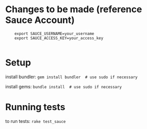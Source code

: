 # Changes to be made (reference Sauce Account)

```
	export SAUCE_USERNAME=your_username
	export SAUCE_ACCESS_KEY=your_access_key
	
```

# Setup
install bundler: `gem install bundler  # use sudo if necessary`

install gems: `bundle install  # use sudo if necessary`

# Running tests
to run tests: `rake test_sauce`
